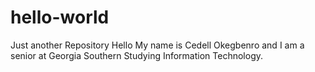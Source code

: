 # hello-world
Just another Repository
Hello My name is Cedell Okegbenro and I am a senior at Georgia Southern Studying Information Technology.
